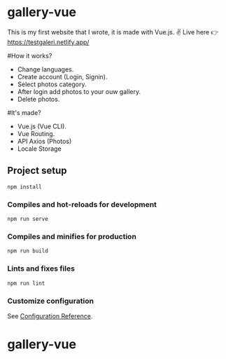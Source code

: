 # gallery-vue
This is my first website that I wrote, it is made with Vue.js. ✌
Live here 👉 https://testgaleri.netlify.app/

#How it works?
  - Change languages.
  - Create account (Login, Signin).
  - Select photos category.
  - After login add photos to your ouw gallery.
  - Delete photos.

#It's made?
  - Vue.js (Vue CLI).
  - Vue Routing.
  - API Axios (Photos)
  - Locale Storage
  
## Project setup
```
npm install
```
### Compiles and hot-reloads for development
```
npm run serve
```
### Compiles and minifies for production
```
npm run build
```
### Lints and fixes files
```
npm run lint
```

### Customize configuration
See [Configuration Reference](https://cli.vuejs.org/config/).
# gallery-vue
